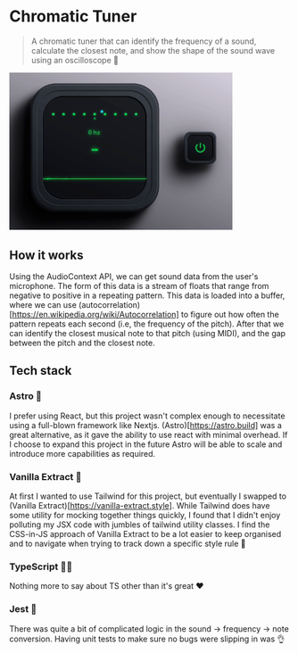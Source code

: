 # Chromatic Tuner

> A chromatic tuner that can identify the frequency of a sound, calculate the closest note, and show the shape of the sound wave using an oscilloscope 🌊

<img src="https://github.com/jasonaravanis/tuner/blob/d47680646f2170863a5afaf16ccbacbe45ff9139/assets/readme-demo.gif" alt="A screen showing a sound wave, a frequency, and the closest musical note" width="400">

## How it works

Using the AudioContext API, we can get sound data from the user's microphone. The form of this data is a stream of floats that range from negative to positive in a repeating pattern. This data is loaded into a buffer, where we can use (autocorrelation)[https://en.wikipedia.org/wiki/Autocorrelation] to figure out how often the pattern repeats each second (i.e, the frequency of the pitch). After that we can identify the closest musical note to that pitch (using MIDI), and the gap between the pitch and the closest note.

## Tech stack

### Astro 🚀

I prefer using React, but this project wasn't complex enough to necessitate using a full-blown framework like Nextjs. (Astro)[https://astro.build] was a great alternative, as it gave the ability to use react with minimal overhead. If I choose to expand this project in the future Astro will be able to scale and introduce more capabilities as required.

### Vanilla Extract 🧁

At first I wanted to use Tailwind for this project, but eventually I swapped to (Vanilla Extract)[https://vanilla-extract.style]. While Tailwind does have some utility for mocking together things quickly, I found that I didn't enjoy polluting my JSX code with jumbles of tailwind utility classes. I find the CSS-in-JS approach of Vanilla Extract to be a lot easier to keep organised and to navigate when trying to track down a specific style rule 🔎

### TypeScript 👨‍💻

Nothing more to say about TS other than it's great ❤️

### Jest 🤡

There was quite a bit of complicated logic in the sound -> frequency -> note conversion. Having unit tests to make sure no bugs were slipping in was 👌
